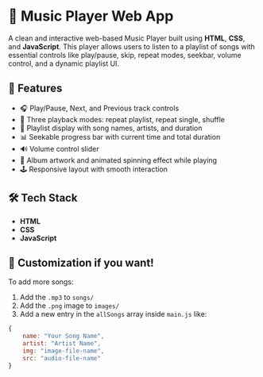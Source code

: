 # 🎵 Music Player Web App

A clean and interactive web-based Music Player built using **HTML**, **CSS**, and **JavaScript**. This player allows users to listen to a playlist of songs with essential controls like play/pause, skip, repeat modes, seekbar, volume control, and a dynamic playlist UI.

## 🚀 Features

- 🎧 Play/Pause, Next, and Previous track controls  
- 🔁 Three playback modes: repeat playlist, repeat single, shuffle  
- 📃 Playlist display with song names, artists, and duration  
- 📊 Seekable progress bar with current time and total duration  
- 🔊 Volume control slider  
- 🎼 Album artwork and animated spinning effect while playing  
- 🕹️ Responsive layout with smooth interaction  

## 🛠️ Tech Stack

- **HTML**
- **CSS**
- **JavaScript**

## 📝 Customization if you want!

To add more songs:

1. Add the `.mp3` to `songs/`
2. Add the `.png` image to `images/`
3. Add a new entry in the `allSongs` array inside `main.js` like:

```js
{
    name: "Your Song Name",
    artist: "Artist Name",
    img: "image-file-name",
    src: "audio-file-name"
}

